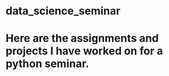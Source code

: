 # data_science_seminar 
# Here are the assignments and projects I have worked on for a python seminar.
